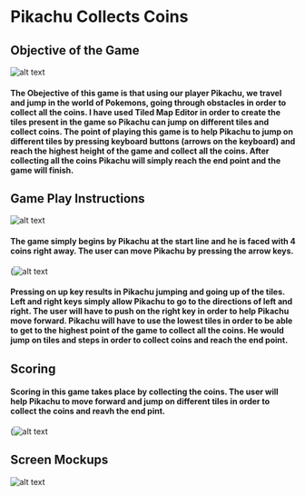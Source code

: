 # Pikachu Collects Coins
## Objective of the Game
![alt text](file:///C:/Users/Owner/Downloads/Pikachu%20Collects%20Coins%202%20(1).jpg "Logo Title Text 1")

#### The Obejective of this game is that using our player Pikachu, we travel and jump in the world of Pokemons, going through obstacles in order to collect all the coins. I have used Tiled Map Editor in order to create the tiles present in the game so Pikachu can jump on different tiles and collect coins. The point of playing this game is to help Pikachu to jump on different tiles by pressing keyboard buttons (arrows on the keyboard) and reach the highest height of the game and collect all the coins. After collecting all the coins Pikachu will simply reach the end point and the game will finish.

## Game Play Instructions

![alt text](file:///C:/Users/Owner/Downloads/Pikachu%20Collects%20Coins%20(1).jpg "Logo Title Text 1")

#### The game simply begins by Pikachu at the start line and he is faced with 4 coins right away. The user can move Pikachu by pressing the arrow keys.
(![alt text](https://www.computerhope.com/jargon/a/arrow-keys.jpg "Logo Title Text 1")

#### Pressing on up key results in Pikachu jumping and going up of the tiles. Left and right keys simply allow Pikachu to go to the directions of left and right. The user will have to push on the right key in order to help Pikachu move forward. Pikachu will have to use the lowest tiles in order to be able to get to the highest point of the game to collect all the coins. He would jump on tiles and steps in order to collect coins and reach the end point.

## Scoring

#### Scoring in this game takes place by collecting the coins. The user will help Pikachu to move forward and jump on different tiles in order to collect the coins and reavh the end pint.
(![alt text](file:///C:/Users/Owner/Downloads/Pikachu%20Collects%20Coins%203.jpg "Logo Title Text 1")

## Screen Mockups
![alt text](file:///C:/Users/Owner/Downloads/IMG-8218.jpg "Logo Title Text 1")

